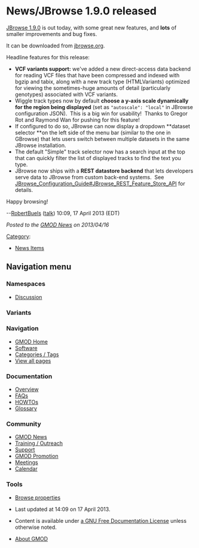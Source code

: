 



<span id="top"></span>




# <span dir="auto">News/JBrowse 1.9.0 released</span>









<a href="http://jbrowse.org/jbrowse-1-9-0" class="external text"
rel="nofollow">JBrowse 1.9.0</a> is out today, with some great new
features, and **lots** of smaller improvements and bug fixes.

It can be downloaded from
<a href="http://jbrowse.org/jbrowse-1-9-0" class="external text"
rel="nofollow">jbrowse.org</a>.

Headline features for this release:

- **VCF variants support:** we've added a new direct-access data backend
  for reading VCF files that have been compressed and indexed with bgzip
  and tabix, along with a new track type (HTMLVariants) optimized for
  viewing the sometimes-huge amounts of detail (particularly genotypes)
  associated with VCF variants.
- Wiggle track types now by default **choose a y-axis scale dynamically
  for the region being displayed** (set as `"autoscale": "local"` in
  JBrowse configuration JSON).  This is a big win for usability!  Thanks
  to Gregor Rot and Raymond Wan for pushing for this feature!
- If configured to do so, JBrowse can now display a dropdown **dataset
  selector **on the left side of the menu bar (similar to the one in
  GBrowse) that lets users switch between multiple datasets in the same
  JBrowse installation.
- The default "Simple" track selector now has a search input at the top
  that can quickly filter the list of displayed tracks to find the text
  you type.
- JBrowse now ships with a **REST datastore backend** that lets
  developers serve data to JBrowse from custom back-end systems.  See
  [JBrowse_Configuration_Guide#JBrowse_REST_Feature_Store_API](../JBrowse_Configuration_Guide#JBrowse_REST_Feature_Store_API "JBrowse Configuration Guide")
  for details.

Happy browsing!

--[RobertBuels](../User%3ARobertBuels "User%3ARobertBuels")
([talk](../User_talk%3ARobertBuels "User talk:RobertBuels")) 10:09, 17
April 2013 (EDT)

  



*Posted to the [GMOD News](../GMOD_News "GMOD News") on 2013/04/16*






[Category](../Special%3ACategories "Special%3ACategories"):

- [News Items](../Category%3ANews_Items "Category%3ANews Items")






## Navigation menu



### Namespaces


- <span id="ca-talk"><a
  href="http://gmod.org/mediawiki/index.php?title=Talk:News/JBrowse_1.9.0_released&amp;action=edit&amp;redlink=1"
  accesskey="t"
  title="Discussion about the content page [t]">Discussion</a></span>


### 

### Variants[](#)








<a href="../Main_Page"
style="background-image: url(../../images/GMOD-cogs.png);"
title="Visit the main page"></a>


### Navigation



- <span id="n-GMOD-Home">[GMOD Home](../Main_Page)</span>
- <span id="n-Software">[Software](../GMOD_Components)</span>
- <span id="n-Categories-.2F-Tags">[Categories /
  Tags](../Categories)</span>
- <span id="n-View-all-pages">[View all
  pages](../Special:AllPages)</span>




### Documentation



- <span id="n-Overview">[Overview](../Overview)</span>
- <span id="n-FAQs">[FAQs](../Category%3AFAQ)</span>
- <span id="n-HOWTOs">[HOWTOs](../Category%3AHOWTO)</span>
- <span id="n-Glossary">[Glossary](../Glossary)</span>




### Community



- <span id="n-GMOD-News">[GMOD News](../GMOD_News)</span>
- <span id="n-Training-.2F-Outreach">[Training /
  Outreach](../Training_and_Outreach)</span>
- <span id="n-Support">[Support](../Support)</span>
- <span id="n-GMOD-Promotion">[GMOD Promotion](../GMOD_Promotion)</span>
- <span id="n-Meetings">[Meetings](../Meetings)</span>
- <span id="n-Calendar">[Calendar](../Calendar)</span>




### Tools

- <span id="t-smwbrowselink"><a href="../Special%3ABrowse/News-2FJBrowse_1.9.0_released"
  rel="smw-browse">Browse properties</a></span>



- <span id="footer-info-lastmod">Last updated at 14:09 on 17 April
  2013.</span>
<!-- - <span id="footer-info-viewcount">9,725 page views.</span> -->
- <span id="footer-info-copyright">Content is available under
  <a href="http://www.gnu.org/licenses/fdl-1.3.html" class="external"
  rel="nofollow">a GNU Free Documentation License</a> unless otherwise
  noted.</span>

<!-- -->

- <span id="footer-places-about">[About
  GMOD](../GMOD%3AAbout "GMOD%3AAbout")</span>

<!-- -->




